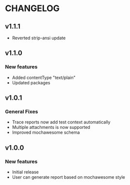 # CHANGELOG

## v1.1.1
* Reverted strip-ansi update

## v1.1.0

### New features
* Added contentType "text/plain"
* Updated packages

## v1.0.1

### General Fixes
* Trace reports now add test context automatically
* Multiple attachments is now supported
* Improved mochawesome schema

## v1.0.0

### New features
* Initial release
* User can generate report based on mochawesome style